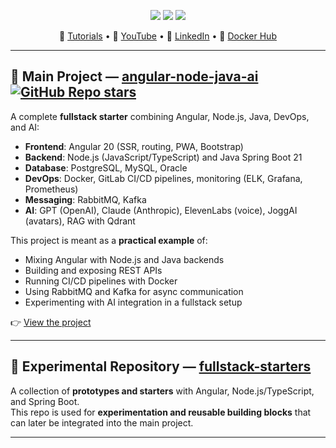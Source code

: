 <p align="center">
  <img src="https://img.shields.io/badge/Followers-444-blue?style=flat-square&logo=github" />
  <img src="https://img.shields.io/badge/★%20Stars-1.6k-blue?style=flat-square&logo=github" />
  <img src="https://img.shields.io/badge/Commits-1922-blue?style=flat-square&logo=git" />
</p>

<p align="center">
  📘 <a href="https://www.ganatan.com/en/tutorials">Tutorials</a> • 🎥 <a href="https://www.youtube.com/@ganatan">YouTube</a> • 💼 <a href="https://www.linkedin.com/in/dannyganatan">LinkedIn</a> • 🐳 <a href="https://hub.docker.com/u/ganatan">Docker Hub</a>
</p>

---

## 🚀 Main Project — [angular-node-java-ai](https://github.com/ganatan/angular-node-java-ai) [![GitHub Repo stars](https://img.shields.io/github/stars/ganatan/angular-node-java-ai?style=flat-square&logo=github)](https://github.com/ganatan/angular-node-java-ai/stargazers)

A complete **fullstack starter** combining Angular, Node.js, Java, DevOps, and AI:  
- **Frontend**: Angular 20 (SSR, routing, PWA, Bootstrap)  
- **Backend**: Node.js (JavaScript/TypeScript) and Java Spring Boot 21  
- **Database**: PostgreSQL, MySQL, Oracle  
- **DevOps**: Docker, GitLab CI/CD pipelines, monitoring (ELK, Grafana, Prometheus)  
- **Messaging**: RabbitMQ, Kafka  
- **AI**: GPT (OpenAI), Claude (Anthropic), ElevenLabs (voice), JoggAI (avatars), RAG with Qdrant  

This project is meant as a **practical example** of:  
- Mixing Angular with Node.js and Java backends  
- Building and exposing REST APIs  
- Running CI/CD pipelines with Docker  
- Using RabbitMQ and Kafka for async communication  
- Experimenting with AI integration in a fullstack setup  

👉 [View the project](https://github.com/ganatan/angular-node-java-ai)

---

## 🧪 Experimental Repository — [fullstack-starters](https://github.com/ganatan/fullstack-starters)

A collection of **prototypes and starters** with Angular, Node.js/TypeScript, and Spring Boot.  
This repo is used for **experimentation and reusable building blocks** that can later be integrated into the main project.  

---
